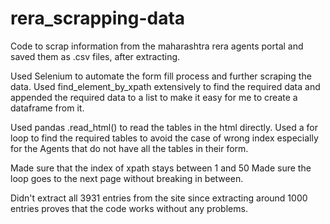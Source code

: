 # rera_scrapping-data
Code to scrap information from the maharashtra rera agents portal and saved them as .csv files, after extracting.

Used Selenium to automate the form fill process and further scraping the data.
Used find_element_by_xpath extensively to find the required data and appended the required data to a list to make it easy for me to create a dataframe from it. 

Used pandas .read_html() to read the tables in the html directly.
Used a for loop to find the required tables to avoid the case of wrong index especially for the Agents that do not have all the tables in their form.

Made sure that the index of xpath stays between 1 and 50
Made sure the loop goes to the next page without breaking in between. 

Didn't extract all 3931 entries from the site since extracting around 1000 entries proves that the code works without any problems.

